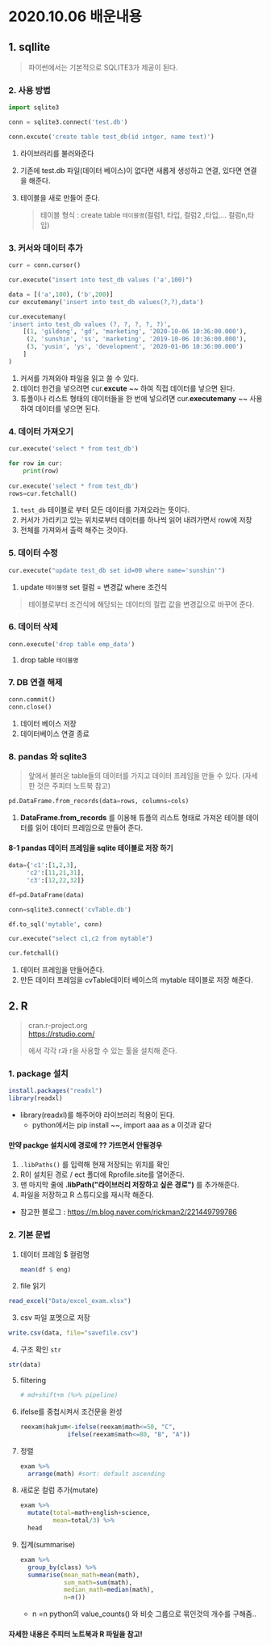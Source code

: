 # 2020.10.06 배운내용

## 1. sqllite

> 파이썬에서는 기본적으로 SQLITE3가 제공이 된다.

### 2. 사용 방법

```python
import sqlite3

conn = sqlite3.connect('test.db')

conn.excute('create table test_db(id intger, name text)')
```

1. 라이브러리를 불러와준다

2. 기존에 test.db 파일(데이터 베이스)이 없다면 새롭게 생성하고 연결, 있다면 연결을 해준다.

3. 테이블을 새로 만들어 준다.

   > 테이블 형식 : create table `테이블명`(컬럼1, 타입, 컬럼2 ,타입,... 컬럼n,타입)

### 3.  커서와 데이터 추가

```python
curr = conn.cursor()

cur.execute("insert into test_db values ('a',100)")

data = [('a',100), ('b',200)]
cur excutemany('insert into test_db values(?,?),data')

cur.executemany(
'insert into test_db values (?, ?, ?, ?, ?)',
    [(1, 'gildong', 'gd', 'marketing', '2020-10-06 10:36:00.000'),
     (2, 'sunshin', 'ss', 'marketing', '2019-10-06 10:36:00.000'),
     (3, 'yusin', 'ys', 'development', '2020-01-06 10:36:00.000')
    ]
)
```



1. 커서를 가져와야 파일을 읽고 쓸 수 있다.
2. 데이터 한건을 넣으려면 cur.**excute** ~~ 하여 직접 데이터를 넣으면 된다.
3. 튜플이나 리스트 형태의 데이터들을 한 번에 넣으려면 cur.**executemany** ~~ 사용하여 데이터를 넣으면 된다.



### 4. 데이터 가져오기

```python
cur.execute('select * from test_db') 

for row in cur:
    print(row)
    
cur.execute('select * from test_db') 
rows=cur.fetchall()
```

1. `test_db` 테이블로 부터 모든 데이터를 가져오라는 뜻이다.
2. 커서가 가리키고 있는 위치로부터 데이터를 하나씩 읽어 내려가면서 row에 저장
3. 전체를 가져와서 출력 해주는 것이다.

### 5. 데이터 수정

```python
cur.execute("update test_db set id=00 where name='sunshin'")
```

1. update `테이블명` set 컬럼 = 변경값 where 조건식

> 테이블로부터 조건식에 해당되는 데이터의 컬럽 값을 변경값으로 바꾸어 준다.

### 6. 데이터 삭제

```python
conn.execute('drop table emp_data')
```

1. drop table `테이블명`

### 7. DB 연결 해제

```python
conn.commit()
conn.close()
```

1. 데이터 베이스 저장
2. 데이터베이스 연결 종료

### 8. pandas 와 sqlite3

> 앞에서 불러온 table들의 데이터를 가지고 데이터 프레임을 만들 수 있다. (자세한 것은 주피터 노트북 참고)

```python
pd.DataFrame.from_records(data=rows, columns=cols)
```

1. **DataFrame.from_records** 를 이용해 튜플의 리스트 형태로 가져온 테이블 데이터를 읽어 데이터 프레임으로 만들어 준다. 

#### 8-1 pandas 데이터 프레임을 sqlite 테이블로 저장 하기

```python
data={'c1':[1,2,3],
     'c2':[11,21,31],
     'c3':[12,22,32]}

df=pd.DataFrame(data)

conn=sqlite3.connect('cvTable.db')

df.to_sql('mytable', conn)

cur.execute("select c1,c2 from mytable")

cur.fetchall()
```

1. 데이터 프레임을 만들어준다.
2. 만든 데이터 프레임을 cvTable데이터 베이스의 mytable 테이블로 저장 해준다.



## 2. R

> cran.r-project.org <br>
> https://rstudio.com/ <br>
>
> 에서 각각 r과 r을 사용할 수 있는 툴을 설치해 준다.

### 1. package 설치

```R
install.packages("readxl")
library(readxl)
```

- library(readxl)를 해주어야 라이브러리 적용이 된다.
  - python에서는 pip install ~~, import aaa as a 이것과 같다

#### 만약 packge 설치시에 경로에 ?? 가뜨면서 안될경우

1.  `.libPaths()` 를 입력해 현재 저장되는 위치를 확인
2. R이 설치된 경로 / ect 폴더에 Rprofile.site를 열어준다.
3. 맨 마지막 줄에  **.libPath("라이브러리 저장하고 싶은 경로")** 를 추가해준다.
4.  파일을 저장하고 R 스튜디오를 재시작 해준다.
   - 참고한 블로그 : https://m.blog.naver.com/rickman2/221449799786

### 2. 기본 문법

1. 데이터 프레임 $ 컬럼명

   ```R
   mean(df $ eng)
   ```

2.  file 읽기

   ```R
   read_excel("Data/excel_exam.xlsx")
   ```

3.  csv 파일 포멧으로 저장

   ``` R
   write.csv(data, file="savefile.csv")
   ```

4.  구조 확인 `str`

   ``` R
   str(data) 
   ```

5. filtering

   ``` R
   # md+shift+m (%>% pipeline)
   ```

6. ifelse를 중첩시켜서 조건문을 완성

   ``` R
   reexam$hakjum<-ifelse(reexam$math<=50, "C",
   				ifelse(reexam$math<=80, "B", "A"))
   ```

7. 정렬

   ```R
   exam %>%
     arrange(math) #sort: default ascending
   ```

8. 새로운 컬럼 추가(mutate)

   ``` R
   exam %>% 
     mutate(total=math+english+science,
            mean=total/3) %>% 
     head
   ```

9. 집계(summarise)

   ``` R
   exam %>% 
     group_by(class) %>% 
     summarise(mean_math=mean(math),
               sum_math=sum(math),
               median_math=median(math),
               n=n())
   ```

   * n =n python의 value_counts() 와 비슷 그룹으로 묶인것의 개수를 구해줌..



#### 자세한 내용은 주피터 노트북과 R 파일을 참고!